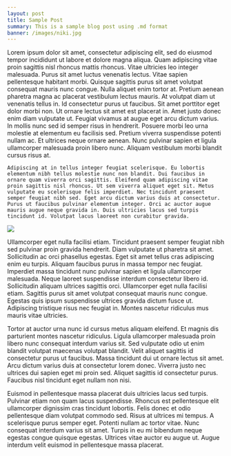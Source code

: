 ```yaml
---
layout: post
title: Sample Post
summary: This is a sample blog post using .md format
banner: /images/niki.jpg
---
```


Lorem ipsum dolor sit amet, consectetur adipiscing elit, sed do eiusmod tempor incididunt ut labore et dolore magna aliqua. Quam adipiscing vitae proin sagittis nisl rhoncus mattis rhoncus. Vitae ultricies leo integer malesuada. Purus sit amet luctus venenatis lectus. Vitae sapien pellentesque habitant morbi. Quisque sagittis purus sit amet volutpat consequat mauris nunc congue. Nulla aliquet enim tortor at. Pretium aenean pharetra magna ac placerat vestibulum lectus mauris. At volutpat diam ut venenatis tellus in. Id consectetur purus ut faucibus. Sit amet porttitor eget dolor morbi non. Ut ornare lectus sit amet est placerat in. Amet justo donec enim diam vulputate ut. Feugiat vivamus at augue eget arcu dictum varius. In mollis nunc sed id semper risus in hendrerit. Posuere morbi leo urna molestie at elementum eu facilisis sed. Pretium viverra suspendisse potenti nullam ac. Et ultrices neque ornare aenean. Nunc pulvinar sapien et ligula ullamcorper malesuada proin libero nunc. Aliquam vestibulum morbi blandit cursus risus at.

```
Adipiscing at in tellus integer feugiat scelerisque. Eu lobortis elementum nibh tellus molestie nunc non blandit. Dui faucibus in ornare quam viverra orci sagittis. Eleifend quam adipiscing vitae proin sagittis nisl rhoncus. Ut sem viverra aliquet eget sit. Metus vulputate eu scelerisque felis imperdiet. Nec tincidunt praesent semper feugiat nibh sed. Eget arcu dictum varius duis at consectetur. Purus ut faucibus pulvinar elementum integer. Orci ac auctor augue mauris augue neque gravida in. Duis ultricies lacus sed turpis tincidunt id. Volutpat lacus laoreet non curabitur gravida.
```

![](/images/cat.jpg)

Ullamcorper eget nulla facilisi etiam. Tincidunt praesent semper feugiat nibh sed pulvinar proin gravida hendrerit. Diam vulputate ut pharetra sit amet. Sollicitudin ac orci phasellus egestas. Eget sit amet tellus cras adipiscing enim eu turpis. Aliquam faucibus purus in massa tempor nec feugiat. Imperdiet massa tincidunt nunc pulvinar sapien et ligula ullamcorper malesuada. Neque laoreet suspendisse interdum consectetur libero id. Sollicitudin aliquam ultrices sagittis orci. Ullamcorper eget nulla facilisi etiam. Sagittis purus sit amet volutpat consequat mauris nunc congue. Egestas quis ipsum suspendisse ultrices gravida dictum fusce ut. Adipiscing tristique risus nec feugiat in. Montes nascetur ridiculus mus mauris vitae ultricies.

Tortor at auctor urna nunc id cursus metus aliquam eleifend. Et magnis dis parturient montes nascetur ridiculus. Ligula ullamcorper malesuada proin libero nunc consequat interdum varius sit. Sed vulputate odio ut enim blandit volutpat maecenas volutpat blandit. Velit aliquet sagittis id consectetur purus ut faucibus. Massa tincidunt dui ut ornare lectus sit amet. Arcu dictum varius duis at consectetur lorem donec. Viverra justo nec ultrices dui sapien eget mi proin sed. Aliquet sagittis id consectetur purus. Faucibus nisl tincidunt eget nullam non nisi.

Euismod in pellentesque massa placerat duis ultricies lacus sed turpis. Pulvinar etiam non quam lacus suspendisse. Rhoncus est pellentesque elit ullamcorper dignissim cras tincidunt lobortis. Felis donec et odio pellentesque diam volutpat commodo sed. Risus at ultrices mi tempus. A scelerisque purus semper eget. Potenti nullam ac tortor vitae. Nunc consequat interdum varius sit amet. Turpis in eu mi bibendum neque egestas congue quisque egestas. Ultrices vitae auctor eu augue ut. Augue interdum velit euismod in pellentesque massa placerat.
